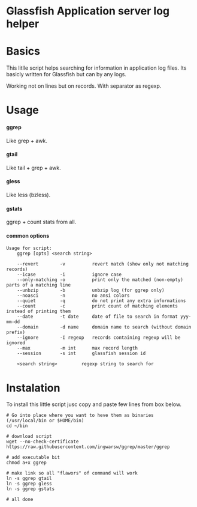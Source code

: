 Glassfish Application server log helper
=======================================

# Basics

This litlle script helps searching for information in application log files.
Its basicly written for Glassfish but can by any logs.

Working not on lines but on records.
With separator as regexp.

# Usage

#### ggrep
Like grep + awk.

#### gtail
Like tail + grep + awk.

#### gless
Like less (bzless).

#### gstats
ggrep + count stats from all.

#### common options

```
Usage for script:
    ggrep [opts] <search string>

    --revert        -v          revert match (show only not matching records)
    --icase         -i          ignore case
    --only-matching -o          print only the matched (non-empty) parts of a matching line
    --unbzip        -b          unbzip log (for ggrep only)
    --noasci        -n          no ansi colors
    --quiet         -q          do not print any extra informations
    --count         -c          print count of matching elements instead of printing them
    --date          -t date     date of file to search in format yyy-mm-dd
    --domain        -d name     domain name to search (without domain prefix)
    --ignore        -I regexp   records containing regexp will be ignored
    --max           -m int      max record length
    --session       -s int      glassfish session id

    <search string>         regexp string to search for

```

# Instalation
To install this little script jusc copy and paste few lines from box below.

```
# Go into place where you want to heve them as binaries (/usr/local/bin or $HOME/bin)
cd ~/bin

# download script
wget --no-check-certificate https://raw.githubusercontent.com/ingwarsw/ggrep/master/ggrep

# add executable bit
chmod a+x ggrep

# make link so all "flawors" of command will work
ln -s ggrep gtail
ln -s ggrep gless
ln -s ggrep gstats

# all done
```
